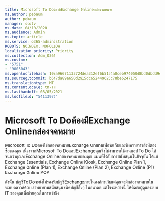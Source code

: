 ```yaml
---
title: Microsoft To Doต้องมีExchange Onlineกล่องจดหมาย
ms.author: pebaum
author: pebaum
manager: scotv
ms.date: 08/10/2020
ms.audience: Admin
ms.topic: article
ms.service: o365-administration
ROBOTS: NOINDEX, NOFOLLOW
localization_priority: Priority
ms.collection: Adm_O365
ms.custom:
- "5751"
- "9003043"
ms.openlocfilehash: 10ea96671133724dea312ef6b51a4a0ceb974050d8bd0dbdd9e89b895e76e671
ms.sourcegitcommit: b5f7da89a650d2915dc652449623c78be6247175
ms.translationtype: MT
ms.contentlocale: th-TH
ms.lasthandoff: 08/05/2021
ms.locfileid: "54113975"
---
```

# <a name="microsoft-to-do-requires-an-exchange-online-mailbox"></a>Microsoft To Doต้องมีExchange Onlineกล่องจดหมาย

Microsoft To Doต้องใช้กล่องจดหมายExchange Onlineเพื่อจัดเก็บและซิงค์รายการสิ่งที่ต้องซื้อของคุณ เนื่องจากMicrosoft To DoแอปExchangeคุณจึงไม่สามารถใช้งานแอป To Do ได้จนกว่าคุณจะExchange Onlineกล่องจดหมายของคุณ แผนที่ได้รับการสนับสนุนในปัจจุบัน ได้แก่ Exchange Essentials, Exchange Online Kiosk, Exchange Online Plan 1, Exchange Online (Plan 1), Exchange Online (Plan 2), Exchange Online (P1) Exchange Online POP

ดังนั้น บัญชีTo Doจะยังไม่รองรับบัญชีExchangeภายในองค์กรเว้นแต่คุณจะมีกล่องจดหมายในระบบคลาวด์ด้วย เราพยายามสนับสนุนชนิดบัญชีอื่นๆ ในอนาคต แต่ในระหว่างนี้ ให้ติดต่อผู้ดูแลระบบ IT ของคุณเพื่อช่วยคุณในการเข้าถึง